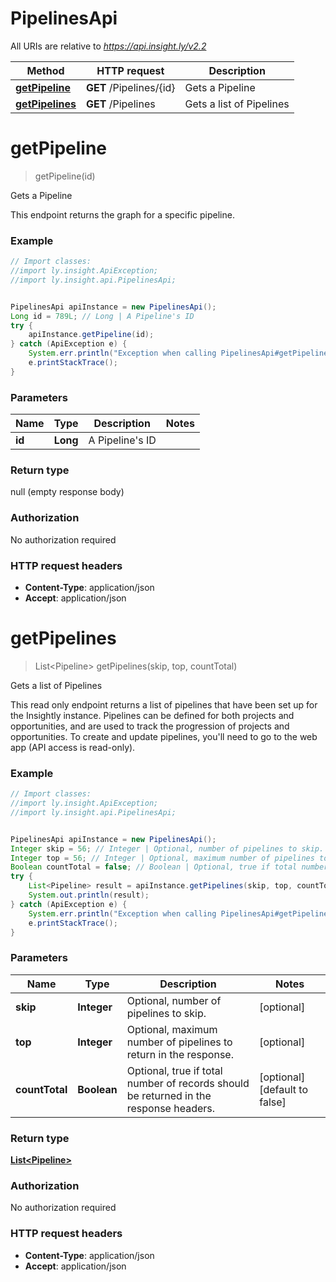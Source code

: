# PipelinesApi

All URIs are relative to *https://api.insight.ly/v2.2*

Method | HTTP request | Description
------------- | ------------- | -------------
[**getPipeline**](PipelinesApi.md#getPipeline) | **GET** /Pipelines/{id} | Gets a Pipeline
[**getPipelines**](PipelinesApi.md#getPipelines) | **GET** /Pipelines | Gets a list of Pipelines


<a name="getPipeline"></a>
# **getPipeline**
> getPipeline(id)

Gets a Pipeline

This endpoint returns the graph for a specific pipeline.

### Example
```java
// Import classes:
//import ly.insight.ApiException;
//import ly.insight.api.PipelinesApi;


PipelinesApi apiInstance = new PipelinesApi();
Long id = 789L; // Long | A Pipeline's ID
try {
    apiInstance.getPipeline(id);
} catch (ApiException e) {
    System.err.println("Exception when calling PipelinesApi#getPipeline");
    e.printStackTrace();
}
```

### Parameters

Name | Type | Description  | Notes
------------- | ------------- | ------------- | -------------
 **id** | **Long**| A Pipeline&#39;s ID |

### Return type

null (empty response body)

### Authorization

No authorization required

### HTTP request headers

 - **Content-Type**: application/json
 - **Accept**: application/json

<a name="getPipelines"></a>
# **getPipelines**
> List&lt;Pipeline&gt; getPipelines(skip, top, countTotal)

Gets a list of Pipelines

This read only endpoint returns a list of pipelines that have been set up for the Insightly instance.            Pipelines can be defined for both projects and opportunities, and are used to track the progression of projects and opportunities.            To create and update pipelines, you&#39;ll need to go to the web app (API access is read-only).

### Example
```java
// Import classes:
//import ly.insight.ApiException;
//import ly.insight.api.PipelinesApi;


PipelinesApi apiInstance = new PipelinesApi();
Integer skip = 56; // Integer | Optional, number of pipelines to skip.
Integer top = 56; // Integer | Optional, maximum number of pipelines to return in the response.
Boolean countTotal = false; // Boolean | Optional, true if total number of records should be returned in the response headers.
try {
    List<Pipeline> result = apiInstance.getPipelines(skip, top, countTotal);
    System.out.println(result);
} catch (ApiException e) {
    System.err.println("Exception when calling PipelinesApi#getPipelines");
    e.printStackTrace();
}
```

### Parameters

Name | Type | Description  | Notes
------------- | ------------- | ------------- | -------------
 **skip** | **Integer**| Optional, number of pipelines to skip. | [optional]
 **top** | **Integer**| Optional, maximum number of pipelines to return in the response. | [optional]
 **countTotal** | **Boolean**| Optional, true if total number of records should be returned in the response headers. | [optional] [default to false]

### Return type

[**List&lt;Pipeline&gt;**](Pipeline.md)

### Authorization

No authorization required

### HTTP request headers

 - **Content-Type**: application/json
 - **Accept**: application/json

